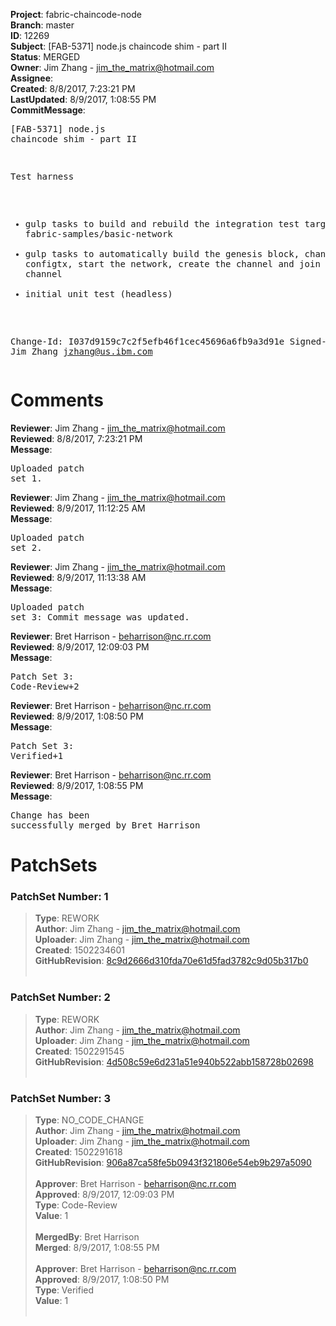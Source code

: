 <strong>Project</strong>: fabric-chaincode-node<br><strong>Branch</strong>: master<br><strong>ID</strong>: 12269<br><strong>Subject</strong>: [FAB-5371] node.js chaincode shim - part II<br><strong>Status</strong>: MERGED<br><strong>Owner</strong>: Jim Zhang - jim_the_matrix@hotmail.com<br><strong>Assignee</strong>:<br><strong>Created</strong>: 8/8/2017, 7:23:21 PM<br><strong>LastUpdated</strong>: 8/9/2017, 1:08:55 PM<br><strong>CommitMessage</strong>:<br><pre>[FAB-5371] node.js chaincode shim - part II

Test harness
- gulp tasks to build and rebuild the integration test
  target based on fabric-samples/basic-network
- gulp tasks to automatically build the genesis block,
  channel configtx, start the network, create the channel
  and join the peer to the channel
- initial unit test (headless)

Change-Id: I037d9159c7c2f5efb46f1cec45696a6fb9a3d91e
Signed-off-by: Jim Zhang <jzhang@us.ibm.com>
</pre><h1>Comments</h1><strong>Reviewer</strong>: Jim Zhang - jim_the_matrix@hotmail.com<br><strong>Reviewed</strong>: 8/8/2017, 7:23:21 PM<br><strong>Message</strong>: <pre>Uploaded patch set 1.</pre><strong>Reviewer</strong>: Jim Zhang - jim_the_matrix@hotmail.com<br><strong>Reviewed</strong>: 8/9/2017, 11:12:25 AM<br><strong>Message</strong>: <pre>Uploaded patch set 2.</pre><strong>Reviewer</strong>: Jim Zhang - jim_the_matrix@hotmail.com<br><strong>Reviewed</strong>: 8/9/2017, 11:13:38 AM<br><strong>Message</strong>: <pre>Uploaded patch set 3: Commit message was updated.</pre><strong>Reviewer</strong>: Bret Harrison - beharrison@nc.rr.com<br><strong>Reviewed</strong>: 8/9/2017, 12:09:03 PM<br><strong>Message</strong>: <pre>Patch Set 3: Code-Review+2</pre><strong>Reviewer</strong>: Bret Harrison - beharrison@nc.rr.com<br><strong>Reviewed</strong>: 8/9/2017, 1:08:50 PM<br><strong>Message</strong>: <pre>Patch Set 3: Verified+1</pre><strong>Reviewer</strong>: Bret Harrison - beharrison@nc.rr.com<br><strong>Reviewed</strong>: 8/9/2017, 1:08:55 PM<br><strong>Message</strong>: <pre>Change has been successfully merged by Bret Harrison</pre><h1>PatchSets</h1><h3>PatchSet Number: 1</h3><blockquote><strong>Type</strong>: REWORK<br><strong>Author</strong>: Jim Zhang - jim_the_matrix@hotmail.com<br><strong>Uploader</strong>: Jim Zhang - jim_the_matrix@hotmail.com<br><strong>Created</strong>: 1502234601<br><strong>GitHubRevision</strong>: [8c9d2666d310fda70e61d5fad3782c9d05b317b0](https://github.com/hyperledger/fabric-chaincode-node/commit/8c9d2666d310fda70e61d5fad3782c9d05b317b0)<br><br></blockquote><h3>PatchSet Number: 2</h3><blockquote><strong>Type</strong>: REWORK<br><strong>Author</strong>: Jim Zhang - jim_the_matrix@hotmail.com<br><strong>Uploader</strong>: Jim Zhang - jim_the_matrix@hotmail.com<br><strong>Created</strong>: 1502291545<br><strong>GitHubRevision</strong>: [4d508c59e6d231a51e940b522abb158728b02698](https://github.com/hyperledger/fabric-chaincode-node/commit/4d508c59e6d231a51e940b522abb158728b02698)<br><br></blockquote><h3>PatchSet Number: 3</h3><blockquote><strong>Type</strong>: NO_CODE_CHANGE<br><strong>Author</strong>: Jim Zhang - jim_the_matrix@hotmail.com<br><strong>Uploader</strong>: Jim Zhang - jim_the_matrix@hotmail.com<br><strong>Created</strong>: 1502291618<br><strong>GitHubRevision</strong>: [906a87ca58fe5b0943f321806e54eb9b297a5090](https://github.com/hyperledger/fabric-chaincode-node/commit/906a87ca58fe5b0943f321806e54eb9b297a5090)<br><br><strong>Approver</strong>: Bret Harrison - beharrison@nc.rr.com<br><strong>Approved</strong>: 8/9/2017, 12:09:03 PM<br><strong>Type</strong>: Code-Review<br><strong>Value</strong>: 1<br><br><strong>MergedBy</strong>: Bret Harrison<br><strong>Merged</strong>: 8/9/2017, 1:08:55 PM<br><br><strong>Approver</strong>: Bret Harrison - beharrison@nc.rr.com<br><strong>Approved</strong>: 8/9/2017, 1:08:50 PM<br><strong>Type</strong>: Verified<br><strong>Value</strong>: 1<br><br></blockquote>